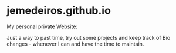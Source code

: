 # jemedeiros.github.io
My personal private Website:

Just a way to past time, try out some projects and keep track of Bio changes - whenever I can and have the time to maintain.


